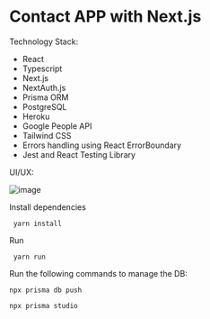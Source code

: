 # Contact APP with Next.js


Technology Stack:

- React
- Typescript 
- Next.js
- NextAuth.js
- Prisma ORM
- PostgreSQL 
- Heroku
- Google People API
- Tailwind CSS
- Errors handling using React ErrorBoundary
- Jest and React Testing Library

UI/UX:

![image](https://user-images.githubusercontent.com/3438705/144513099-097d444c-2bc1-45c1-9d93-1f408961df29.png)


Install dependencies  

```
 yarn install
```

Run 

```
 yarn run
```



Run the following commands to manage the DB:

```
npx prisma db push

npx prisma studio
```
